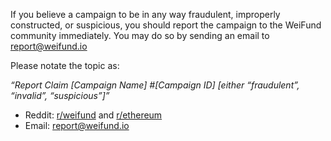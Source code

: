 If you believe a campaign to be in any way fraudulent, improperly constructed, or suspicious, you should report the campaign to the WeiFund community immediately. You may do so by sending an email to [report@weifund.io](report@weifund.io)

Please notate the topic as:

*“Report Claim [Campaign Name] #[Campaign ID] [either “fraudulent”, “invalid”, “suspicious”]”*

* Reddit: [r/weifund](www.reddit.com/r/weifund) and [r/ethereum](www.reddit.com/r/ethereum)
* Email: [report@weifund.io](report@weifund.io)
